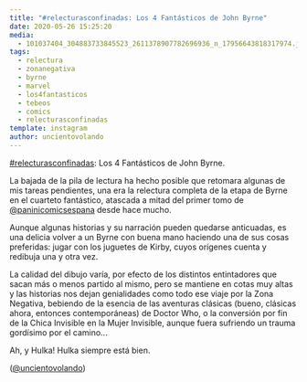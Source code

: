 ```yaml
---
title: "#relecturasconfinadas: Los 4 Fantásticos de John Byrne"
date: 2020-05-26 15:25:20
media: 
  - 101037404_304883733845523_2611378907782696936_n_17956643818317974.jpg
tags: 
  - relectura
  - zonanegativa
  - byrne
  - marvel
  - los4fantasticos
  - tebeos
  - comics
  - relecturasconfinadas
template: instagram
author: uncientovolando
---
```


[#relecturasconfinadas](/tags/relecturasconfinadas): Los 4 Fantásticos de John Byrne.


La bajada de la pila de lectura ha hecho posible que retomara algunas de mis tareas pendientes, una era la relectura completa de la etapa de Byrne en el cuarteto fantástico, atascada a mitad del primer tomo de [@paninicomicsespana](https://instagram.com/paninicomicsespana) desde hace mucho.


Aunque algunas historias y su narración pueden quedarse anticuadas, es una delicia volver a un Byrne con buena mano haciendo una de sus cosas preferidas: jugar con los juguetes de Kirby, cuyos orígenes cuenta y redibuja una y otra vez.


La calidad del dibujo varía, por efecto de los distintos entintadores que sacan más o menos partido al mismo, pero se mantiene en cotas muy altas y las historias nos dejan genialidades como todo ese viaje por la Zona Negativa, bebiendo de la esencia de las aventuras clásicas (bueno, clásicas ahora, entonces contemporáneas) de Doctor Who, o la conversión por fin de la Chica Invisible en la Mujer Invisible, aunque fuera sufriendo un trauma gordísimo por el camino...


Ah, y Hulka! Hulka siempre está bien.


([@uncientovolando](https://instagram.com/uncientovolando))
